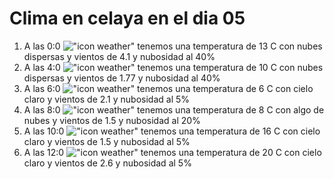 # Clima en celaya en el dia 05

1. A las 0:0 !["icon weather"](http://openweathermap.org/img/w/03n.png) tenemos una temperatura de 13 C con nubes dispersas y  vientos de 4.1 y nubosidad al 40%
1. A las 4:0 !["icon weather"](http://openweathermap.org/img/w/03n.png) tenemos una temperatura de 10 C con nubes dispersas y  vientos de 1.77 y nubosidad al 40%
1. A las 6:0 !["icon weather"](http://openweathermap.org/img/w/02n.png) tenemos una temperatura de 6 C con cielo claro y  vientos de 2.1 y nubosidad al 5%
1. A las 8:0 !["icon weather"](http://openweathermap.org/img/w/02d.png) tenemos una temperatura de 8 C con algo de nubes y  vientos de 1.5 y nubosidad al 20%
1. A las 10:0 !["icon weather"](http://openweathermap.org/img/w/02d.png) tenemos una temperatura de 16 C con cielo claro y  vientos de 1.5 y nubosidad al 5%
1. A las 12:0 !["icon weather"](http://openweathermap.org/img/w/02d.png) tenemos una temperatura de 20 C con cielo claro y  vientos de 2.6 y nubosidad al 5%
